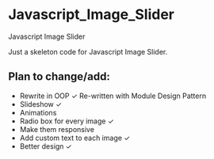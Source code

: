 Javascript_Image_Slider
=======================

Javascript Image Slider

Just a skeleton code for Javascript Image Slider. 

<h2> Plan to change/add: </h2>

  <ul>
    <li>Rewrite in OOP ✓ Re-written with Module Design Pattern </li>
    <li>Slideshow ✓</li>
    <li>Animations</li>
    <li>Radio box for every image ✓ </li>
    <li>Make them responsive</li>
    <li>Add custom text to each image ✓ </li>
    <li>Better design ✓ </li>
  </ul>


